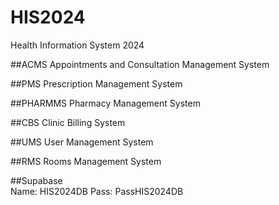 # HIS2024

Health Information System 2024

##ACMS
Appointments and Consultation Management System

##PMS
Prescription Management System

##PHARMMS
Pharmacy Management System

##CBS
Clinic Billing System

##UMS
User Management System

##RMS
Rooms Management System

##Supabase  
Name: HIS2024DB
Pass: PassHIS2024DB
